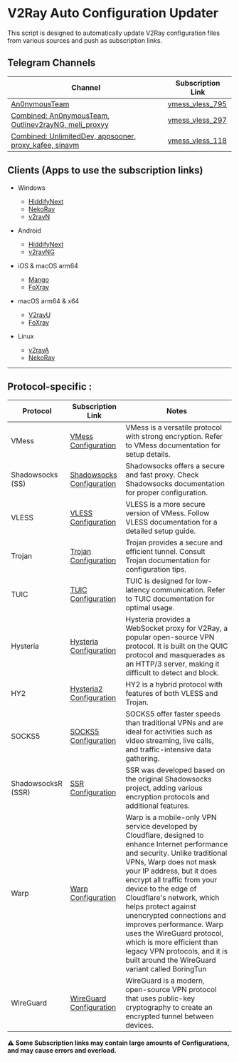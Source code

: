 # V2Ray Auto Configuration Updater

This script is designed to automatically update V2Ray configuration files from various sources and push as subscription links.

## Telegram Channels
| Channel                    | Subscription Link                                            |
| ------------------------- | ------------------------------------------------------------ |
| [An0nymousTeam](https://t.me/An0ymousTeam) | [vmess_vless_795](https://raw.githubusercontent.com/mshojaei77/v2rayAuto/refs/heads/main/telegram/An0nymousTeam) |
| [Combined: An0nymousTeam, Outlinev2rayNG, meli_proxyy]() | [vmess_vless_297](https://raw.githubusercontent.com/mshojaei77/v2rayAuto/refs/heads/main/telegram/An0nymousTeam_Outlinev2rayNG_meli_proxyy) |
| [Combined: UnlimitedDev, appsooner, proxy_kafee, sinavm]() | [vmess_vless_118](https://raw.githubusercontent.com/mshojaei77/v2rayAuto/refs/heads/main/telegram/UnlimitedDev_appsooner_proxy_kafee_sinavm) |

## Clients (Apps to use the subscription links)
- Windows
  - [HiddifyNext](https://github.com/hiddify/hiddify-next)
  - [NekoRay](https://github.com/Matsuridayo/nekoray)
  - [v2rayN](https://github.com/2dust/v2rayN)

- Android
  - [HiddifyNext](https://github.com/hiddify/hiddify-next)
  -  [v2rayNG](https://github.com/2dust/v2rayNG)

- iOS & macOS arm64
  - [Mango](https://github.com/arror/Mango)
  - [FoXray](https://apps.apple.com/app/foxray/id6448898396)
- macOS arm64 & x64
  - [V2rayU](https://github.com/yanue/V2rayU)
  - [FoXray](https://apps.apple.com/app/foxray/id6448898396)
- Linux
  - [v2rayA](https://github.com/v2rayA/v2rayA)
  - [NekoRay](https://github.com/Matsuridayo/nekoray)
    
 ---
## Protocol-specific :

| Protocol                    | Subscription Link                                            | Notes                                                                                                 |
|-----------------------------|-----------------------------------------------------------------|-------------------------------------------------------------------------------------------------------|
| VMess                       | [VMess Configuration](https://raw.githubusercontent.com/mshojaei77/v2rayAuto/refs/heads/main/subs/vmess) | VMess is a versatile protocol with strong encryption. Refer to VMess documentation for setup details. |
| Shadowsocks (SS)            | [Shadowsocks Configuration](https://raw.githubusercontent.com/mshojaei77/v2rayAuto/refs/heads/main/subs/ss) | Shadowsocks offers a secure and fast proxy. Check Shadowsocks documentation for proper configuration. |
| VLESS                       | [VLESS Configuration](https://raw.githubusercontent.com/mshojaei77/v2rayAuto/refs/heads/main/subs/vless) | VLESS is a more secure version of VMess. Follow VLESS documentation for a detailed setup guide.       |
| Trojan                      | [Trojan Configuration](https://raw.githubusercontent.com/mshojaei77/v2rayAuto/refs/heads/main/subs/trojan) | Trojan provides a secure and efficient tunnel. Consult Trojan documentation for configuration tips.   |
| TUIC                        | [TUIC Configuration](https://raw.githubusercontent.com/mshojaei77/v2rayAuto/refs/heads/main/subs/tuic) | TUIC is designed for low-latency communication. Refer to TUIC documentation for optimal usage.       |
| Hysteria                    | [Hysteria Configuration](https://raw.githubusercontent.com/mshojaei77/v2rayAuto/refs/heads/main/subs/hysteria) | Hysteria provides a WebSocket proxy for V2Ray, a popular open-source VPN protocol. It is built on the QUIC protocol and masquerades as an HTTP/3 server, making it difficult to detect and block.  |
| HY2                         | [Hysteria2 Configuration](https://raw.githubusercontent.com/mshojaei77/v2rayAuto/refs/heads/main/subs/hy2) | HY2 is a hybrid protocol with features of both VLESS and Trojan.  |
| SOCKS5                       | [SOCKS5 Configuration](https://raw.githubusercontent.com/mshojaei77/v2rayAuto/refs/heads/main/subs/socks5) |  SOCKS5 offer faster speeds than traditional VPNs and are ideal for activities such as video streaming, live calls, and traffic-intensive data gathering.    |
| ShadowsocksR (SSR)          | [SSR Configuration](https://raw.githubusercontent.com/mshojaei77/v2rayAuto/refs/heads/main/subs/ssr) | SSR was developed based on the original Shadowsocks project, adding various encryption protocols and additional features. |
| Warp          | [Warp Configuration](https://raw.githubusercontent.com/mshojaei77/v2rayAuto/refs/heads/main/subs/warp) | Warp is a mobile-only VPN service developed by Cloudflare, designed to enhance Internet performance and security. Unlike traditional VPNs, Warp does not mask your IP address, but it does encrypt all traffic from your device to the edge of Cloudflare's network, which helps protect against unencrypted connections and improves performance. Warp uses the WireGuard protocol, which is more efficient than legacy VPN protocols, and it is built around the WireGuard variant called BoringTun |
| WireGuard         | [WireGuard Configuration](https://raw.githubusercontent.com/mshojaei77/v2rayAuto/refs/heads/main/subs/wireguard) | WireGuard is a modern, open-source VPN protocol that uses public-key cryptography to create an encrypted tunnel between devices. |

⚠  **Some Subscription links may contain large amounts of Configurations, and may cause errors and overload.**


